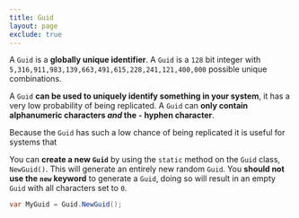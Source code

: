 ```yaml
---
title: Guid
layout: page
exclude: true
---
```


A `Guid` is a **globally unique identifier**. A `Guid` is a `128` bit integer with `5,316,911,983,139,663,491,615,228,241,121,400,000` possible unique combinations. 

A `Guid` **can be used to uniquely identify something in your system**, it has a very low probability of being replicated. A `Guid` can **only contain alphanumeric characters *and* the `-` hyphen character**.

Because the `Guid` has such a low chance of being replicated it is useful for systems that 

You can **create a new `Guid`** by using the `static` method on the `Guid` class, `NewGuid()`. This will generate an entirely new random `Guid`. You **should not use the `new` keyword** to generate a `Guid`, doing so will result in an empty `Guid` with all characters set to `0`.
```csharp
var MyGuid = Guid.NewGuid();
```



<!--stackedit_data:
eyJoaXN0b3J5IjpbNTk2NTM1MzA1LDE4MTg2NzA3NTEsMTk4Mj
I2MjIyM119
-->